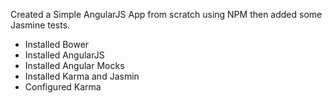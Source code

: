 Created a Simple AngularJS App from scratch using NPM then added some Jasmine tests.
- Installed Bower
- Installed AngularJS
- Installed Angular Mocks
- Installed Karma and Jasmin
- Configured Karma

